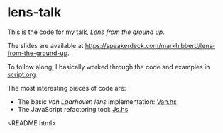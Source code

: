 lens-talk
=========

This is the code for my talk, _Lens from the ground up_.

The slides are available at <https://speakerdeck.com/markhibberd/lens-from-the-ground-up>.

To follow along, I basically worked through the code and examples in [script.org](https://raw.githubusercontent.com/markhibberd/lens-talk/master/script.org).

The most interesting pieces of code are:
 - The basic _van Laarhoven lens_ implementation: [Van.hs](https://github.com/markhibberd/lens-talk/blob/master/src/Van.hs)
 - The JavaScript refactoring tool: [Js.hs](https://github.com/markhibberd/lens-talk/blob/master/src/Js.hs)


<README.html>
